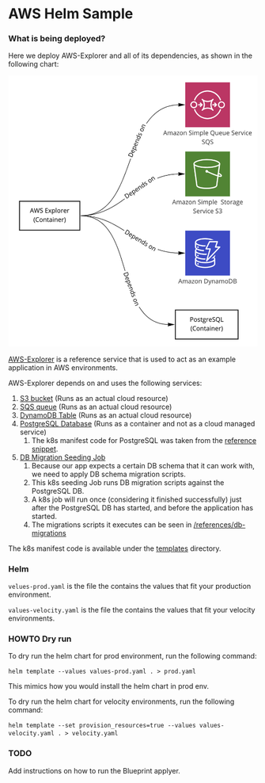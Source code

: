 # AWS Helm Sample

### What is being deployed?
Here we deploy AWS-Explorer and all of its dependencies, as shown in the following chart:

![](../../../references/aws-explorer/media/chart.png)

[AWS-Explorer](../../../references/aws-explorer) is a reference service that is used to act as an example application in AWS environments.

AWS-Explorer depends on and uses the following services:
1. [S3 bucket](templates/s3.yaml) (Runs as an actual cloud resource)
2. [SQS queue](templates/sqs.yaml) (Runs as an actual cloud resource)
3. [DynamoDB Table](templates/dynamodb.yaml) (Runs as an actual cloud resource)
4. [PostgreSQL Database](templates/postgresql.yaml) (Runs as a container and not as a cloud managed service)
   1. The k8s manifest code for PostgreSQL was taken from the [reference snippet](../../../references/kubernetes/database-containers/postgresql.yaml).
5. [DB Migration Seeding Job](templates/seeding.yaml)
   1. Because our app expects a certain DB schema that it can work with, we need to apply DB schema migration scripts.
   2. This k8s seeding Job runs DB migration scripts against the PostgreSQL DB.
   3. A k8s job will run once (considering it finished successfully) just after the PostgreSQL DB has started, and before the application has started.
   4. The migrations scripts it executes can be seen in [/references/db-migrations](../../../references/db-migrations)

The k8s manifest code is available under the [templates](templates) directory.


### Helm

`velues-prod.yaml` is the file the contains the values that fit your production environment.

`values-velocity.yaml` is the file the contains the values that fit your velocity environments.

### HOWTO Dry run

To dry run the helm chart for prod environment, run the following command:
```shell
helm template --values values-prod.yaml . > prod.yaml
```
This mimics how you would install the helm chart in prod env.

To dry run the helm chart for velocity environments, run the following command:
```shell
helm template --set provision_resources=true --values values-velocity.yaml . > velocity.yaml
```



### TODO

Add instructions on how to run the Blueprint applyer.
